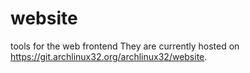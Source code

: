 # website
tools for the web frontend
They are currently hosted on https://git.archlinux32.org/archlinux32/website.
